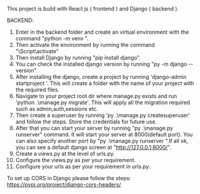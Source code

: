 This project is build with React js ( frontend ) and Django ( backend ).

BACKEND:

1. Enter in the backend folder and create an virtual environment with the command "python -m venv <your env name>".
2. Then activate the environment by running the command "<your env name>\Script\activate"
3. Then install Django by running "pip install django".
4. You can check the installed django version by running "py -m django --version".
5. After installing the django, create a project by running 'django-admin startproject <your project name>'. This will create a folder with the name of your project with the required files.
6. Navigate to your project root dir where manage.py exists and run 'python .\manage.py migrate'. This will apply all the migration required such as admin,auth,sessions etc.
7. Then create a superuser by running 'py .\manage.py createsuperuser' and follow the steps. Store the credentials for future use.
8. After that you can start your server by running "py .\manage.py runserver" command. It will start your server at 8000(default port). You can also specify another port by "py .\manage.py runserver <your port>".If all ok, you can see a default django screen at "http://127.0.0.1:8000/".
9. Create a views.py at the level of urls.py.
10. Configure the views.py as per your requirement.
11. Configure your urls as per your requirement in urls.py.

To set up CORS in Django please follow the steps: https://pypi.org/project/django-cors-headers/
